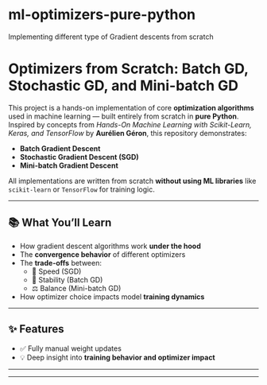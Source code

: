 # ml-optimizers-pure-python
Implementing different type of Gradient descents from scratch 
# Optimizers from Scratch: Batch GD, Stochastic GD, and Mini-batch GD

This project is a hands-on implementation of core **optimization algorithms** used in machine learning — built entirely from scratch in **pure Python**. Inspired by concepts from *Hands-On Machine Learning with Scikit-Learn, Keras, and TensorFlow* by **Aurélien Géron**, this repository demonstrates:

-  **Batch Gradient Descent**
-  **Stochastic Gradient Descent (SGD)**
-  **Mini-batch Gradient Descent**

All implementations are written from scratch **without using ML libraries** like `scikit-learn` or `TensorFlow` for training logic.

---

## 📚 What You’ll Learn

- How gradient descent algorithms work **under the hood**
- The **convergence behavior** of different optimizers
- The **trade-offs** between:
  - 🚅 Speed (SGD)
  - 🎯 Stability (Batch GD)
  - ⚖️ Balance (Mini-batch GD)
- How optimizer choice impacts model **training dynamics**

---

## ✨ Features

- ✅ Fully manual weight updates
- 💡 Deep insight into **training behavior and optimizer impact**

---

---


